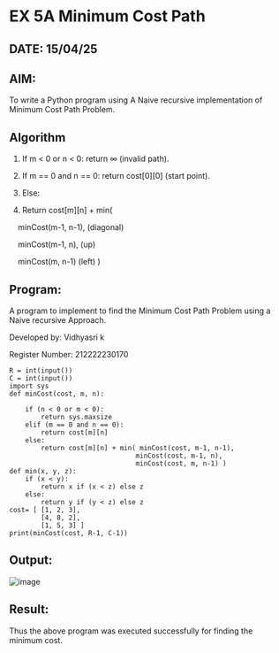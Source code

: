 # EX 5A Minimum Cost Path
## DATE: 15/04/25

## AIM:
To write a Python program using A Naive recursive implementation of Minimum Cost Path Problem.

## Algorithm
1. If m < 0 or n < 0: return ∞ (invalid path).

2. If m == 0 and n == 0: return cost[0][0] (start point).

3. Else:

4. Return cost[m][n] + min(
   
    minCost(m-1, n-1), (diagonal)
    
    minCost(m-1, n), (up)
    
    minCost(m, n-1) (left)
)

## Program:

A program to implement to find the Minimum Cost Path Problem using a  Naive recursive Approach.

Developed by: Vidhyasri k

Register Number: 212222230170
```
R = int(input())
C = int(input())
import sys
def minCost(cost, m, n):
  
    if (n < 0 or m < 0):
        return sys.maxsize
    elif (m == 0 and n == 0):
        return cost[m][n]
    else:
        return cost[m][n] + min( minCost(cost, m-1, n-1),
                                minCost(cost, m-1, n),
                                minCost(cost, m, n-1) )
def min(x, y, z):
    if (x < y):
        return x if (x < z) else z
    else:
        return y if (y < z) else z
cost= [ [1, 2, 3],
        [4, 8, 2],
        [1, 5, 3] ]
print(minCost(cost, R-1, C-1))
```


## Output:
![image](https://github.com/user-attachments/assets/c98a0336-b28e-4a0c-8aa6-993b886f8f8f)


## Result:
Thus the above program was executed successfully for finding the minimum cost.
